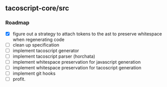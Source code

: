 ## tacoscript-core/src

### Roadmap

  - [x] figure out a strategy to attach tokens to the ast to preserve whitespace when regenerating code
  - [ ] clean up specification
  - [ ] implement tacoscript generator
  - [ ] implement tacoscript parser (horchata)
  - [ ] implement whitespace preservation for javascript generation
  - [ ] implement whitespace preservation for tacoscript generation
  - [ ] implement git hooks
  - [ ] profit.
